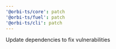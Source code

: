 ```yaml
---
'@orbi-ts/core': patch
'@orbi-ts/fuel': patch
'@orbi-ts/cli': patch
---
```


Update dependencies to fix vulnerabilities
